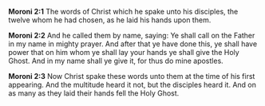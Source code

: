 **Moroni 2:1** The words of Christ which he spake unto his disciples, the twelve whom he had chosen, as he laid his hands upon them.

**Moroni 2:2** And he called them by name, saying: Ye shall call on the Father in my name in mighty prayer. And after that ye have done this, ye shall have power that on him whom ye shall lay your hands ye shall give the Holy Ghost. And in my name shall ye give it, for thus do mine apostles.

**Moroni 2:3** Now Christ spake these words unto them at the time of his first appearing. And the multitude heard it not, but the disciples heard it. And on as many as they laid their hands fell the Holy Ghost.

